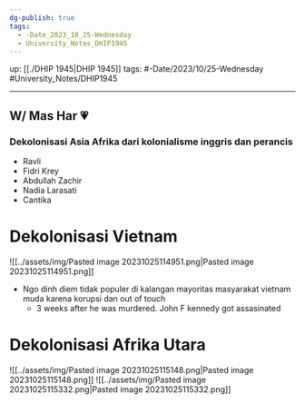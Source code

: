 ```yaml
---
dg-publish: true
tags:
  - -Date_2023_10_25-Wednesday
  - University_Notes_DHIP1945
---
```


up: [[./DHIP 1945|DHIP 1945]] 
tags: #-Date/2023/10/25-Wednesday #University_Notes/DHIP1945 
___
## W/ Mas Har 💗

### Dekolonisasi Asia Afrika dari kolonialisme inggris dan perancis
- Ravli
- Fidri Krey
- Abdullah Zachir 
- Nadia Larasati
- Cantika

# Dekolonisasi Vietnam
![[../assets/img/Pasted image 20231025114951.png|Pasted image 20231025114951.png]]

- Ngo dinh diem tidak populer di kalangan mayoritas masyarakat vietnam muda karena korupsi dan out of touch 
	- 3 weeks after he was murdered. John F kennedy got assasinated

# Dekolonisasi Afrika Utara
![[../assets/img/Pasted image 20231025115148.png|Pasted image 20231025115148.png]]
![[../assets/img/Pasted image 20231025115332.png|Pasted image 20231025115332.png]]